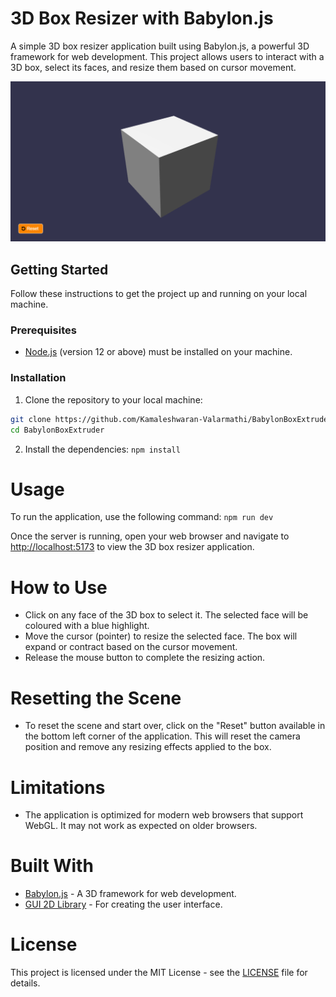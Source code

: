 # 3D Box Resizer with Babylon.js

A simple 3D box resizer application built using Babylon.js, a powerful 3D framework for web development. This project allows users to interact with a 3D box, select its faces, and resize them based on cursor movement.

![3D Box Resizer](assets/screenshot.png)

## Getting Started

Follow these instructions to get the project up and running on your local machine.

### Prerequisites

- [Node.js](https://nodejs.org) (version 12 or above) must be installed on your machine.

### Installation

1. Clone the repository to your local machine:

```bash
git clone https://github.com/Kamaleshwaran-Valarmathi/BabylonBoxExtruder.git
cd BabylonBoxExtruder
```

2.  Install the dependencies:
```npm install```

# Usage
To run the application, use the following command:
```npm run dev```

Once the server is running, open your web browser and navigate to [http://localhost:5173](http://localhost:5173/) to view the 3D box resizer application.

# How to Use
- Click on any face of the 3D box to select it. The selected face will be coloured with a blue highlight.
- Move the cursor (pointer) to resize the selected face. The box will expand or contract based on the cursor movement.
- Release the mouse button to complete the resizing action.

# Resetting the Scene
- To reset the scene and start over, click on the "Reset" button available in the bottom left corner of the application. This will reset the camera position and remove any resizing effects applied to the box.

# Limitations
- The application is optimized for modern web browsers that support WebGL. It may not work as expected on older browsers.

# Built With
- [Babylon.js](https://www.babylonjs.com/) - A 3D framework for web development.
- [GUI 2D Library](https://doc.babylonjs.com/how_to/gui) - For creating the user interface.

# License
This project is licensed under the MIT License - see the [LICENSE](LICENSE) file for details.
